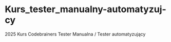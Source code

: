 # Kurs_tester_manualny-automatyzuj-cy
2025 Kurs Codebrainers Tester Manualna / Tester automatyzujący

